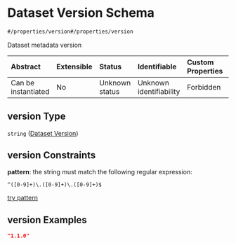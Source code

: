 # Dataset Version Schema

```txt
#/properties/version#/properties/version
```

Dataset metadata version

| Abstract            | Extensible | Status         | Identifiable            | Custom Properties | Additional Properties | Access Restrictions | Defined In                                                                                        |
| :------------------ | :--------- | :------------- | :---------------------- | :---------------- | :-------------------- | :------------------ | :------------------------------------------------------------------------------------------------ |
| Can be instantiated | No         | Unknown status | Unknown identifiability | Forbidden         | Allowed               | none                | [dataset.schema.json*](../../../schema/dataset/latest/dataset.schema.json "open original schema") |

## version Type

`string` ([Dataset Version](dataset-properties-dataset-version.md))

## version Constraints

**pattern**: the string must match the following regular expression: 

```regexp
^([0-9]+)\.([0-9]+)\.([0-9]+)$
```

[try pattern](https://regexr.com/?expression=%5E\(%5B0-9%5D%2B\)%5C.\(%5B0-9%5D%2B\)%5C.\(%5B0-9%5D%2B\)%24 "try regular expression with regexr.com")

## version Examples

```json
"1.1.0"
```
